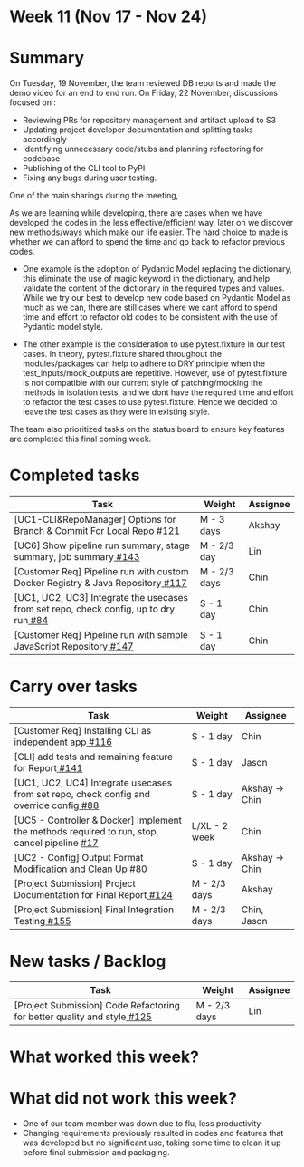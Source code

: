 # Week 11 (Nov 17 - Nov 24)

# Summary

On Tuesday, 19 November, the team reviewed DB reports and made the demo video for an end to end run. 
On Friday, 22 November, discussions focused on :
- Reviewing PRs for repository management and artifact upload to S3 
- Updating project developer documentation and splitting tasks accordingly
- Identifying unnecessary code/stubs and planning refactoring for codebase
- Publishing of the CLI tool to PyPI
- Fixing any bugs during user testing. 

One of the main sharings during the meeting, 

As we are learning while developing, there are cases when we have developed the codes in the less effective/efficient way, later on we 
discover new methods/ways which make our life easier. The hard choice to made is whether we can afford to spend the time and go back to 
refactor previous codes. 

- One example is the adoption of Pydantic Model replacing the dictionary, this eliminate the use of magic keyword 
in the dictionary, and help validate the content of the dictionary in the required types and values. While we try our best to develop new code
based on Pydantic Model as much as we can, there are still cases where we cant afford to spend time and effort to refactor old codes to be consistent 
with the use of Pydantic model style. 

- The other example is the consideration to use pytest.fixture in our test cases. In theory, pytest.fixture shared throughout the modules/packages
can help to adhere to DRY principle when the test_inputs/mock_outputs are repetitive. However, use of pytest.fixture is not compatible with 
our current style of patching/mocking the methods in isolation tests, and we dont have the required time and effort to refactor the test cases
to use pytest.fixture. Hence we decided to leave the test cases as they were in existing style. 

The team also prioritized tasks on the status board to ensure key features are completed this final coming week.

# Completed tasks

| Task                                                                                                                          | Weight     | Assignee |
|-------------------------------------------------------------------------------------------------------------------------------|------------|----------|
| [UC1-CLI&RepoManager] Options for Branch & Commit For Local Repo[ #121](https://github.com/CS6510-SEA-F24/t4-cicd/issues/121) | M - 3 days | Akshay   |
| [UC6] Show pipeline run summary, stage summary, job summary[ #143](https://github.com/CS6510-SEA-F24/t4-cicd/issues/143)                             | M - 2/3 day   | Lin            |
| [Customer Req] Pipeline run with custom Docker Registry & Java Repository[ #117](https://github.com/CS6510-SEA-F24/t4-cicd/issues/117)               | M - 2/3 days  | Chin           |
| [UC1, UC2, UC3] Integrate the usecases from set repo, check config, up to dry run[ #84](https://github.com/CS6510-SEA-F24/t4-cicd/issues/84)         | S - 1 day     | Chin           |
| [Customer Req] Pipeline run with sample JavaScript Repository[ #147](https://github.com/CS6510-SEA-F24/t4-cicd/issues/147)         | S - 1 day     | Chin           |

# Carry over tasks
| Task                                                                                                                                                 | Weight        | Assignee       |
|------------------------------------------------------------------------------------------------------------------------------------------------------|---------------|----------------|
| [Customer Req] Installing CLI as independent app[ #116](https://github.com/CS6510-SEA-F24/t4-cicd/issues/116)                                        | S - 1 day     | Chin           |
| [CLI] add tests and remaining feature for Report[ #141](https://github.com/CS6510-SEA-F24/t4-cicd/issues/141)                                        | S - 1 day     | Jason          |
| [UC1, UC2, UC4] Integrate usecases from set repo, check config and override config[ #88](https://github.com/CS6510-SEA-F24/t4-cicd/issues/88)        | S - 1 day     | Akshay -> Chin |
| [UC5 - Controller & Docker] Implement the methods required to run, stop, cancel pipeline [ #17](https://github.com/CS6510-SEA-F24/t4-cicd/issues/17) | L/XL - 2 week | Chin           |
| [UC2 - Config] Output Format Modification and Clean Up[ #80](https://github.com/CS6510-SEA-F24/t4-cicd/issues/80)               | S - 1 day    | Akshay -> Chin |
| [Project Submission] Project Documentation for Final Report[ #124](https://github.com/CS6510-SEA-F24/t4-cicd/issues/124)                             | M - 2/3 days  | Akshay         |
| [Project Submission] Final Integration Testing[ #155](https://github.com/CS6510-SEA-F24/t4-cicd/issues/125)                     | M - 2/3 days | Chin, Jason    |


# New tasks / Backlog

| Task                                                                                                                            | Weight       | Assignee       |
|---------------------------------------------------------------------------------------------------------------------------------|--------------|----------------|
| [Project Submission] Code Refactoring for better quality and style[ #125](https://github.com/CS6510-SEA-F24/t4-cicd/issues/125) | M - 2/3 days | Lin            |

# What worked this week?


# What did not work this week?
- One of our team member was down due to flu, less productivity
- Changing requirements previously resulted in codes and features that was developed but no significant use, taking some time to clean it up before final submission and packaging. 
